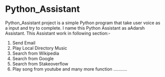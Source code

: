# Python_Assistant
Python_Assistant project is a simple Python program that take user voice as a input and try to complete.
I name this Python Assistant as aAdarsh Assistant.
This Assistant work in following section:-
1. Send Email 
2. Play Local Directory Music 
3. Search from Wikipedia
4. Search from Google
5. Search from Stakeoverflow
6. Play song from youtube
and many more function ...........
